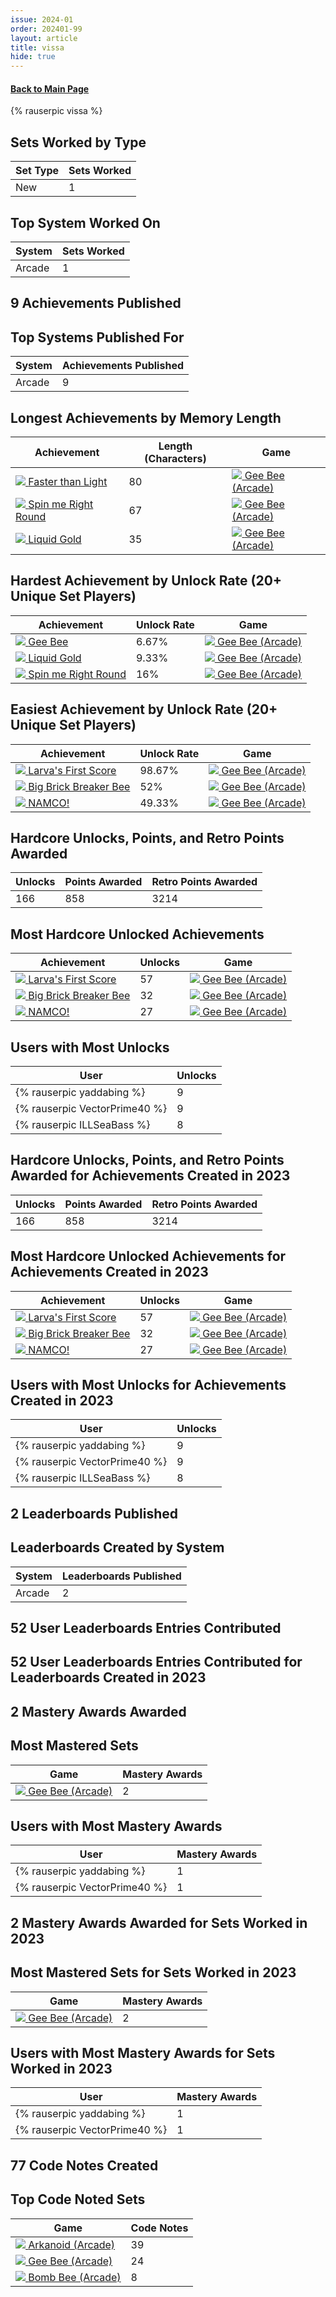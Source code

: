 ```yaml
---
issue: 2024-01
order: 202401-99
layout: article
title: vissa
hide: true
---
```


#### [Back to Main Page](../dev-year-in-review.html)

<div class="bingo-winner">{% rauserpic vissa %}</div>

## Sets Worked by Type

| Set Type | Sets Worked |
| -------- | ----------- |
| New      | 1           |

## Top System Worked On

| System | Sets Worked |
| ------ | ----------- |
| Arcade | 1           |

## 9 Achievements Published

## Top Systems Published For

| System | Achievements Published |
| ------ | ---------------------- |
| Arcade | 9                      |

## Longest Achievements by Memory Length

| Achievement                                                                                                                                                                                                                                                    | Length (Characters) | Game                                                                                                                                                                                                                    |
| -------------------------------------------------------------------------------------------------------------------------------------------------------------------------------------------------------------------------------------------------------------- | ------------------- | ----------------------------------------------------------------------------------------------------------------------------------------------------------------------------------------------------------------------- |
| <a class="gameicon-link" href="https://retroachievements.org/achievement/319934" target="_blank" rel="noopener"> <img class="gameicon" src="https://s3-eu-west-1.amazonaws.com/i.retroachievements.org/Badge/356036.png"> <span>Faster than Light</span></a>   | 80                  | <a class="gameicon-link" href="https://retroachievements.org/game/12146" target="_blank" rel="noopener"> <img class="gameicon" src="https://retroachievements.org/Images/073575.png"> <span>Gee Bee (Arcade)</span></a> |
| <a class="gameicon-link" href="https://retroachievements.org/achievement/319933" target="_blank" rel="noopener"> <img class="gameicon" src="https://s3-eu-west-1.amazonaws.com/i.retroachievements.org/Badge/356035.png"> <span>Spin me Right Round</span></a> | 67                  | <a class="gameicon-link" href="https://retroachievements.org/game/12146" target="_blank" rel="noopener"> <img class="gameicon" src="https://retroachievements.org/Images/073575.png"> <span>Gee Bee (Arcade)</span></a> |
| <a class="gameicon-link" href="https://retroachievements.org/achievement/319930" target="_blank" rel="noopener"> <img class="gameicon" src="https://s3-eu-west-1.amazonaws.com/i.retroachievements.org/Badge/356032.png"> <span>Liquid Gold</span></a>         | 35                  | <a class="gameicon-link" href="https://retroachievements.org/game/12146" target="_blank" rel="noopener"> <img class="gameicon" src="https://retroachievements.org/Images/073575.png"> <span>Gee Bee (Arcade)</span></a> |



## Hardest Achievement by Unlock Rate (20+ Unique Set Players)

| Achievement                                                                                                                                                                                                                                                    | Unlock Rate | Game                                                                                                                                                                                                                    |
| -------------------------------------------------------------------------------------------------------------------------------------------------------------------------------------------------------------------------------------------------------------- | ----------- | ----------------------------------------------------------------------------------------------------------------------------------------------------------------------------------------------------------------------- |
| <a class="gameicon-link" href="https://retroachievements.org/achievement/319935" target="_blank" rel="noopener"> <img class="gameicon" src="https://s3-eu-west-1.amazonaws.com/i.retroachievements.org/Badge/356037.png"> <span>Gee Bee</span></a>             | 6.67%       | <a class="gameicon-link" href="https://retroachievements.org/game/12146" target="_blank" rel="noopener"> <img class="gameicon" src="https://retroachievements.org/Images/073575.png"> <span>Gee Bee (Arcade)</span></a> |
| <a class="gameicon-link" href="https://retroachievements.org/achievement/319930" target="_blank" rel="noopener"> <img class="gameicon" src="https://s3-eu-west-1.amazonaws.com/i.retroachievements.org/Badge/356032.png"> <span>Liquid Gold</span></a>         | 9.33%       | <a class="gameicon-link" href="https://retroachievements.org/game/12146" target="_blank" rel="noopener"> <img class="gameicon" src="https://retroachievements.org/Images/073575.png"> <span>Gee Bee (Arcade)</span></a> |
| <a class="gameicon-link" href="https://retroachievements.org/achievement/319933" target="_blank" rel="noopener"> <img class="gameicon" src="https://s3-eu-west-1.amazonaws.com/i.retroachievements.org/Badge/356035.png"> <span>Spin me Right Round</span></a> | 16%         | <a class="gameicon-link" href="https://retroachievements.org/game/12146" target="_blank" rel="noopener"> <img class="gameicon" src="https://retroachievements.org/Images/073575.png"> <span>Gee Bee (Arcade)</span></a> |

## Easiest Achievement by Unlock Rate (20+ Unique Set Players)

| Achievement                                                                                                                                                                                                                                                      | Unlock Rate | Game                                                                                                                                                                                                                    |
| ---------------------------------------------------------------------------------------------------------------------------------------------------------------------------------------------------------------------------------------------------------------- | ----------- | ----------------------------------------------------------------------------------------------------------------------------------------------------------------------------------------------------------------------- |
| <a class="gameicon-link" href="https://retroachievements.org/achievement/319725" target="_blank" rel="noopener"> <img class="gameicon" src="https://s3-eu-west-1.amazonaws.com/i.retroachievements.org/Badge/356029.png"> <span>Larva's First Score</span></a>   | 98.67%      | <a class="gameicon-link" href="https://retroachievements.org/game/12146" target="_blank" rel="noopener"> <img class="gameicon" src="https://retroachievements.org/Images/073575.png"> <span>Gee Bee (Arcade)</span></a> |
| <a class="gameicon-link" href="https://retroachievements.org/achievement/319928" target="_blank" rel="noopener"> <img class="gameicon" src="https://s3-eu-west-1.amazonaws.com/i.retroachievements.org/Badge/356030.png"> <span>Big Brick Breaker Bee</span></a> | 52%         | <a class="gameicon-link" href="https://retroachievements.org/game/12146" target="_blank" rel="noopener"> <img class="gameicon" src="https://retroachievements.org/Images/073575.png"> <span>Gee Bee (Arcade)</span></a> |
| <a class="gameicon-link" href="https://retroachievements.org/achievement/319931" target="_blank" rel="noopener"> <img class="gameicon" src="https://s3-eu-west-1.amazonaws.com/i.retroachievements.org/Badge/356033.png"> <span>NAMCO!</span></a>                | 49.33%      | <a class="gameicon-link" href="https://retroachievements.org/game/12146" target="_blank" rel="noopener"> <img class="gameicon" src="https://retroachievements.org/Images/073575.png"> <span>Gee Bee (Arcade)</span></a> |


## Hardcore Unlocks, Points, and Retro Points Awarded

| Unlocks | Points Awarded | Retro Points Awarded |
| ------- | -------------- | -------------------- |
| 166     | 858            | 3214                 |

## Most Hardcore Unlocked Achievements

| Achievement                                                                                                                                                                                                                                                      | Unlocks | Game                                                                                                                                                                                                                    |
| ---------------------------------------------------------------------------------------------------------------------------------------------------------------------------------------------------------------------------------------------------------------- | ------- | ----------------------------------------------------------------------------------------------------------------------------------------------------------------------------------------------------------------------- |
| <a class="gameicon-link" href="https://retroachievements.org/achievement/319725" target="_blank" rel="noopener"> <img class="gameicon" src="https://s3-eu-west-1.amazonaws.com/i.retroachievements.org/Badge/356029.png"> <span>Larva's First Score</span></a>   | 57      | <a class="gameicon-link" href="https://retroachievements.org/game/12146" target="_blank" rel="noopener"> <img class="gameicon" src="https://retroachievements.org/Images/073575.png"> <span>Gee Bee (Arcade)</span></a> |
| <a class="gameicon-link" href="https://retroachievements.org/achievement/319928" target="_blank" rel="noopener"> <img class="gameicon" src="https://s3-eu-west-1.amazonaws.com/i.retroachievements.org/Badge/356030.png"> <span>Big Brick Breaker Bee</span></a> | 32      | <a class="gameicon-link" href="https://retroachievements.org/game/12146" target="_blank" rel="noopener"> <img class="gameicon" src="https://retroachievements.org/Images/073575.png"> <span>Gee Bee (Arcade)</span></a> |
| <a class="gameicon-link" href="https://retroachievements.org/achievement/319931" target="_blank" rel="noopener"> <img class="gameicon" src="https://s3-eu-west-1.amazonaws.com/i.retroachievements.org/Badge/356033.png"> <span>NAMCO!</span></a>                | 27      | <a class="gameicon-link" href="https://retroachievements.org/game/12146" target="_blank" rel="noopener"> <img class="gameicon" src="https://retroachievements.org/Images/073575.png"> <span>Gee Bee (Arcade)</span></a> |

## Users with Most Unlocks

| User                          | Unlocks |
| ----------------------------- | ------- |
| {% rauserpic yaddabing %}     | 9       |
| {% rauserpic VectorPrime40 %} | 9       |
| {% rauserpic ILLSeaBass %}    | 8       |

## Hardcore Unlocks, Points, and Retro Points Awarded for Achievements Created in 2023

| Unlocks | Points Awarded | Retro Points Awarded |
| ------- | -------------- | -------------------- |
| 166     | 858            | 3214                 |

## Most Hardcore Unlocked Achievements for Achievements Created in 2023

| Achievement                                                                                                                                                                                                                                                      | Unlocks | Game                                                                                                                                                                                                                    |
| ---------------------------------------------------------------------------------------------------------------------------------------------------------------------------------------------------------------------------------------------------------------- | ------- | ----------------------------------------------------------------------------------------------------------------------------------------------------------------------------------------------------------------------- |
| <a class="gameicon-link" href="https://retroachievements.org/achievement/319725" target="_blank" rel="noopener"> <img class="gameicon" src="https://s3-eu-west-1.amazonaws.com/i.retroachievements.org/Badge/356029.png"> <span>Larva's First Score</span></a>   | 57      | <a class="gameicon-link" href="https://retroachievements.org/game/12146" target="_blank" rel="noopener"> <img class="gameicon" src="https://retroachievements.org/Images/073575.png"> <span>Gee Bee (Arcade)</span></a> |
| <a class="gameicon-link" href="https://retroachievements.org/achievement/319928" target="_blank" rel="noopener"> <img class="gameicon" src="https://s3-eu-west-1.amazonaws.com/i.retroachievements.org/Badge/356030.png"> <span>Big Brick Breaker Bee</span></a> | 32      | <a class="gameicon-link" href="https://retroachievements.org/game/12146" target="_blank" rel="noopener"> <img class="gameicon" src="https://retroachievements.org/Images/073575.png"> <span>Gee Bee (Arcade)</span></a> |
| <a class="gameicon-link" href="https://retroachievements.org/achievement/319931" target="_blank" rel="noopener"> <img class="gameicon" src="https://s3-eu-west-1.amazonaws.com/i.retroachievements.org/Badge/356033.png"> <span>NAMCO!</span></a>                | 27      | <a class="gameicon-link" href="https://retroachievements.org/game/12146" target="_blank" rel="noopener"> <img class="gameicon" src="https://retroachievements.org/Images/073575.png"> <span>Gee Bee (Arcade)</span></a> |

## Users with Most Unlocks for Achievements Created in 2023

| User                          | Unlocks |
| ----------------------------- | ------- |
| {% rauserpic yaddabing %}     | 9       |
| {% rauserpic VectorPrime40 %} | 9       |
| {% rauserpic ILLSeaBass %}    | 8       |

## 2 Leaderboards Published

## Leaderboards Created by System

| System | Leaderboards Published |
| ------ | ---------------------- |
| Arcade | 2                      |

## 52 User Leaderboards Entries Contributed

## 52 User Leaderboards Entries Contributed for Leaderboards Created in 2023

## 2 Mastery Awards Awarded

## Most Mastered Sets

| Game                                                                                                                                                                                                                    | Mastery Awards |
| ----------------------------------------------------------------------------------------------------------------------------------------------------------------------------------------------------------------------- | -------------- |
| <a class="gameicon-link" href="https://retroachievements.org/game/12146" target="_blank" rel="noopener"> <img class="gameicon" src="https://retroachievements.org/Images/073575.png"> <span>Gee Bee (Arcade)</span></a> | 2              |

## Users with Most Mastery Awards

| User                          | Mastery Awards |
| ----------------------------- | -------------- |
| {% rauserpic yaddabing %}     | 1              |
| {% rauserpic VectorPrime40 %} | 1              |

## 2 Mastery Awards Awarded for Sets Worked in 2023

## Most Mastered Sets for Sets Worked in 2023

| Game                                                                                                                                                                                                                    | Mastery Awards |
| ----------------------------------------------------------------------------------------------------------------------------------------------------------------------------------------------------------------------- | -------------- |
| <a class="gameicon-link" href="https://retroachievements.org/game/12146" target="_blank" rel="noopener"> <img class="gameicon" src="https://retroachievements.org/Images/073575.png"> <span>Gee Bee (Arcade)</span></a> | 2              |

## Users with Most Mastery Awards for Sets Worked in 2023

| User                          | Mastery Awards |
| ----------------------------- | -------------- |
| {% rauserpic yaddabing %}     | 1              |
| {% rauserpic VectorPrime40 %} | 1              |

## 77 Code Notes Created

## Top Code Noted Sets

| Game                                                                                                                                                                                                                     | Code Notes |
| ------------------------------------------------------------------------------------------------------------------------------------------------------------------------------------------------------------------------ | ---------- |
| <a class="gameicon-link" href="https://retroachievements.org/game/11980" target="_blank" rel="noopener"> <img class="gameicon" src="https://retroachievements.org/Images/071737.png"> <span>Arkanoid (Arcade)</span></a> | 39         |
| <a class="gameicon-link" href="https://retroachievements.org/game/12146" target="_blank" rel="noopener"> <img class="gameicon" src="https://retroachievements.org/Images/073575.png"> <span>Gee Bee (Arcade)</span></a>  | 24         |
| <a class="gameicon-link" href="https://retroachievements.org/game/12459" target="_blank" rel="noopener"> <img class="gameicon" src="https://retroachievements.org/Images/000001.png"> <span>Bomb Bee (Arcade)</span></a> | 8          |

